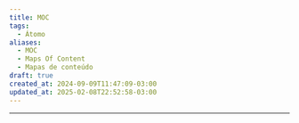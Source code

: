 ```yaml
---
title: MOC
tags:
  - Átomo
aliases:
  - MOC
  - Maps Of Content
  - Mapas de conteúdo
draft: true
created_at: 2024-09-09T11:47:09-03:00
updated_at: 2025-02-08T22:52:58-03:00
---
```



---

